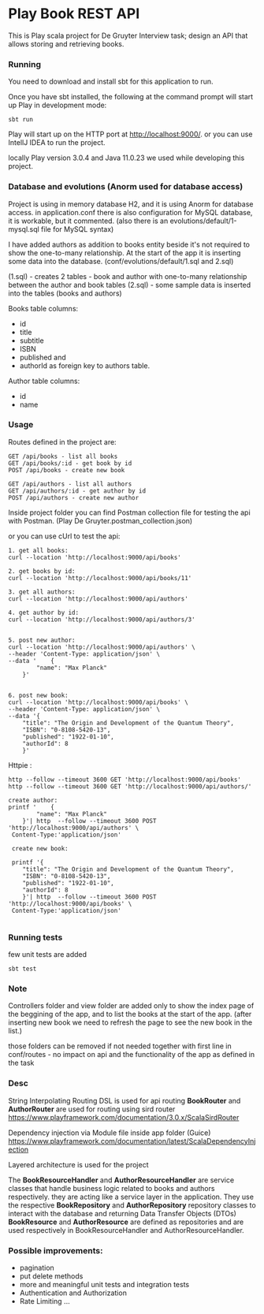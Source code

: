 # Play Book REST API

This is Play scala project for De Gruyter Interview task;
design an API that allows storing and retrieving books.



### Running

You need to download and install sbt for this application to run.

Once you have sbt installed, the following at the command prompt will start up Play in development mode:


``` 
sbt run
```

Play will start up on the HTTP port at <http://localhost:9000/>.
or you can use IntellJ IDEA to run the project.

locally Play version 3.0.4 and Java 11.0.23 we used while developing this project.

### Database and evolutions (Anorm used for database access)
Project is using in memory database H2, and it is using Anorm for database access.
in application.conf there is also configuration for MySQL database, it is workable, but it commented. (also there is  an evolutions/default/1-mysql.sql file for MySQL syntax)

I have added authors as addition to books entity beside it's not required to show the one-to-many relationship.
At the start of the app it is inserting some data into the database. (conf/evolutions/default/1.sql and 2.sql)

(1.sql) - creates 2 tables - book and author with one-to-many relationship between the author and book tables
(2.sql) - some sample data is inserted into the tables (books and authors)

Books table columns:
- id
- title
- subtitle
- ISBN
- published and 
- authorId as foreign key to authors table.

Author table columns:
- id
- name

### Usage



Routes defined in the project are:
```routes
GET /api/books - list all books
GET /api/books/:id - get book by id
POST /api/books - create new book 

GET /api/authors - list all authors
GET /api/authors/:id - get author by id
POST /api/authors - create new author
```

Inside project folder you can find Postman collection file for testing the api with Postman.
(Play De Gruyter.postman_collection.json)

or you can use cUrl to test the api:
```
1. get all books:
curl --location 'http://localhost:9000/api/books'

2. get books by id:
curl --location 'http://localhost:9000/api/books/11'

3. get all authors:
curl --location 'http://localhost:9000/api/authors'

4. get author by id:
curl --location 'http://localhost:9000/api/authors/3'


5. post new author:
curl --location 'http://localhost:9000/api/authors' \
--header 'Content-Type: application/json' \
--data '    {
        "name": "Max Planck"
    }'
    
    
6. post new book:
curl --location 'http://localhost:9000/api/books' \
--header 'Content-Type: application/json' \
--data '{
    "title": "The Origin and Development of the Quantum Theory",
    "ISBN": "0-8108-5420-13",
    "published": "1922-01-10",
    "authorId": 8
    }'
```

Httpie : 
```
http --follow --timeout 3600 GET 'http://localhost:9000/api/books'
http --follow --timeout 3600 GET 'http://localhost:9000/api/authors/'

create author: 
printf '    {
        "name": "Max Planck"
    }'| http  --follow --timeout 3600 POST 'http://localhost:9000/api/authors' \
 Content-Type:'application/json'
 
 create new book:
 
 printf '{
    "title": "The Origin and Development of the Quantum Theory",
    "ISBN": "0-8108-5420-13",
    "published": "1922-01-10",
    "authorId": 8
    }'| http  --follow --timeout 3600 POST 'http://localhost:9000/api/books' \
 Content-Type:'application/json'
 
```

### Running tests
few unit tests are added
```
sbt test
```

### Note
Controllers folder and view folder are added only to show the index page of the beggining of the app, and to list the books at the start of the app.
(after inserting new book we need to refresh the page to see the new book in the list.)

those folders can be removed if not needed together with first line in conf/routes - no impact on api and the functionality of the app as defined in the task



### Desc
String Interpolating Routing DSL is used for api routing
**BookRouter** and **AuthorRouter** are used for routing using sird router
https://www.playframework.com/documentation/3.0.x/ScalaSirdRouter


Dependency injection via Module file inside app folder (Guice)
https://www.playframework.com/documentation/latest/ScalaDependencyInjection


Layered architecture is used for the project

The **BookResourceHandler** and **AuthorResourceHandler** are service classes that handle business logic related to books and authors respectively. 
they are acting like a service layer in the application.
They use the respective **BookRepository** and **AuthorRepository** repository classes to interact with the database and returning Data Transfer Objects (DTOs)
**BookResource** and **AuthorResource** are defined as repositories and are used respectively in BookResourceHandler and AuthorResourceHandler.


###  Possible improvements:
- pagination
- put delete methods
- more and meaningful unit tests and integration tests
- Authentication and Authorization
- Rate Limiting ...